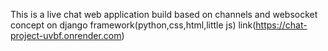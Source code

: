 This is a live chat web application build based on channels and websocket concept on django framework(python,css,html,little js)
link(https://chat-project-uvbf.onrender.com)
